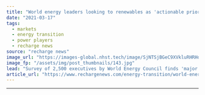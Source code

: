 ```yaml
---
title: "World energy leaders looking to renewables as 'actionable priority' for post-Covid economy"
date: "2021-03-17"
tags: 
  - markets
  - energy transition
  - power players
  - recharge news
source: "recharge news"
image_url: "https://images-global.nhst.tech/image/SjNTSjBGeC9XVkluRHRHdHVrL29tQ2FwbFRFUk5sYy9LT2NIQXNocnA2UT0=/nhst/binary/76045f356cc8a1f158bbf0ecb19da316"
image_fp: "/assets/img/post_thumbnails/143.jpg"
lead: "Survey of 2,500 executives by World Energy Council finds 'major realignment' in priorities toward social agenda to speed energy transition worldwide"
article_url: "https://www.rechargenews.com/energy-transition/world-energy-leaders-looking-to-renewables-as-actionable-priority-for-post-covid-economy/2-1-981899"
---
```


---
